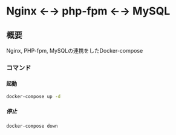 # Nginx ←→ php-fpm ←→ MySQL

## 概要
Nginx, PHP-fpm, MySQLの連携をしたDocker-compose

### コマンド
#### 起動
```sh
docker-compose up -d
```

##### 停止
```sh
docker-compose down
```
